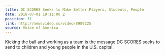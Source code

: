 ```yaml
---
title: DC SCORES Seeks to Make Better Players, Students, People
date: 2018-07-01 19:11:00 Z
position: 31
link: http://newsvideo.su/video/8989225
source: Voice of America
---
```


Kicking the ball and working as a team is the message DC SCORES seeks to send to children and young people in the U.S. capital.